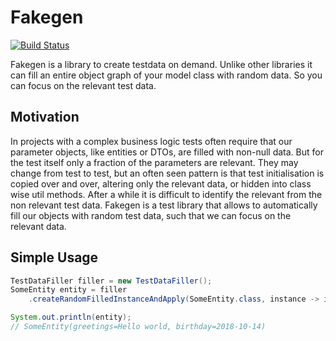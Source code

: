 # Fakegen
[![Build Status](https://travis-ci.com/DennisRippinger/fakegen.svg?branch=master)](https://travis-ci.com/DennisRippinger/fakegen)

Fakegen is a library to create testdata on demand. Unlike other libraries it can fill an entire object graph of your model class with random data. So you can focus on the relevant test data.

## Motivation

In projects with a complex business logic tests often require that our parameter objects, like entities or DTOs, are filled with non-null data. But for the test itself only a fraction of the parameters are relevant. They may change from test to test, but an often seen pattern is that test initialisation is copied over and over, altering only the relevant data, or hidden into class wise util methods. After a while it is difficult to identify the relevant from the non relevant test data. Fakegen is a test library that allows to automatically fill our objects with random test data, such that we can focus on the relevant data.

## Simple Usage

```java
TestDataFiller filler = new TestDataFiller();
SomeEntity entity = filler
    .createRandomFilledInstanceAndApply(SomeEntity.class, instance -> instance.setGreeting("Hello World"));

System.out.println(entity);
// SomeEntity(greetings=Hello world, birthday=2018-10-14)
```
